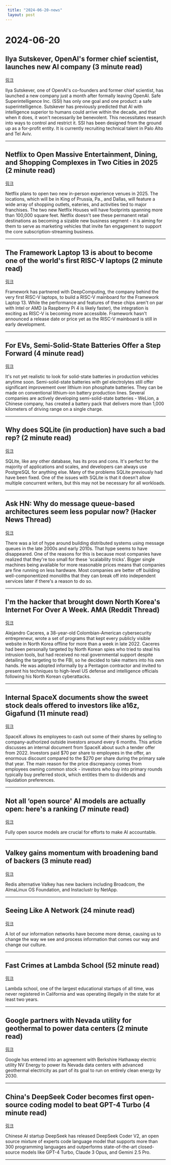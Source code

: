 ```yaml
---
 title: "2024-06-20-news"
 layout: post
---
```

<h1>2024-06-20</h1><h2>Ilya Sutskever, OpenAI's former chief scientist, launches new AI company (3 minute read)</h2><p><a href="https://techcrunch.com/2024/06/19/ilya-sutskever-openais-former-chief-scientist-launches-new-ai-company/?utm_source=tldrnewsletter">링크</a>  </p><p>Ilya Sutskever, one of OpenAI's co-founders and former chief scientist, has launched a new company just a month after formally leaving OpenAI. Safe Superintelligence Inc. (SSI) has only one goal and one product: a safe superintelligence. Sutskever has previously predicted that AI with intelligence superior to humans could arrive within the decade, and that when it does, it won't necessarily be benevolent. This necessitates research into ways to control and restrict it. SSI has been designed from the ground up as a for-profit entity. It is currently recruiting technical talent in Palo Alto and Tel Aviv. </p><hr /><h2>Netflix to Open Massive Entertainment, Dining, and Shopping Complexes in Two Cities in 2025 (2 minute read)</h2><p><a href="https://variety.com/2024/digital/news/netflix-house-entertainment-dining-shopping-complexes-cities-2025-1236040989/?utm_source=tldrnewsletter">링크</a>  </p><p>Netflix plans to open two new in-person experience venues in 2025. The locations, which will be in King of Prussia, Pa., and Dallas, will feature a wide array of shopping outlets, eateries, and activities tied to major franchises. The two new Netflix Houses will have footprints spanning more than 100,000 square feet. Netflix doesn't see these permanent retail destinations as becoming a sizable new business segment - it is aiming for them to serve as marketing vehicles that invite fan engagement to support the core subscription-streaming business. </p><hr /><h2>The Framework Laptop 13 is about to become one of the world's first RISC-V laptops (2 minute read)</h2><p><a href="https://www.theverge.com/2024/6/18/24181278/framework-laptop-risc-v-laptop-isa-arm-amd-intel-x86?utm_source=tldrnewsletter">링크</a>  </p><p>Framework has partnered with DeepComputing, the company behind the very first RISC-V laptops, to build a RISC-V mainboard for the Framework Laptop 13. While the performance and features of these chips aren't on par with Intel or AMD (a Raspberry Pi 4 is likely faster), the integration is exciting as RISC-V is becoming more accessible. Framework hasn't announced a release date or price yet as the RISC-V mainboard is still in early development. </p><hr /><h2>For EVs, Semi-Solid-State Batteries Offer a Step Forward (4 minute read)</h2><p><a href="https://spectrum.ieee.org/semi-solid-state-battery?utm_source=tldrnewsletter">링크</a>  </p><p>It's not yet realistic to look for solid-state batteries in production vehicles anytime soon. Semi-solid-state batteries with gel electrolytes still offer significant improvement over lithium iron phosphate batteries. They can be made on conventional lithium-ion battery production lines. Several companies are actively developing semi-solid-state batteries - WeLion, a Chinese company, has created a battery pack that delivers more than 1,000 kilometers of driving range on a single charge. </p><hr /><h2>Why does SQLite (in production) have such a bad rep? (2 minute read)</h2><p><a href="https://avi.im/blag/2024/sqlite-bad-rep/?utm_source=tldrnewsletter">링크</a>  </p><p>SQLite, like any other database, has its pros and cons. It's perfect for the majority of applications and scales, and developers can always use PostgreSQL for anything else. Many of the problems SQLite previously had have been fixed. One of the issues with SQLite is that it doesn't allow multiple concurrent writers, but this may not be necessary for all workloads. </p><hr /><h2>Ask HN: Why do message queue-based architectures seem less popular now? (Hacker News Thread)</h2><p><a href="https://news.ycombinator.com/item?id=40723302&amp;utm_source=tldrnewsletter">링크</a>  </p><p>There was a lot of hype around building distributed systems using message queues in the late 2000s and early 2010s. That hype seems to have disappeared. One of the reasons for this is because most companies have realized that they're too small for these 'scalability tricks'. Bigger single machines being available for more reasonable prices means that companies are fine running on less hardware. Most companies are better off building well-componentized monoliths that they can break off into independent services later if there's a reason to do so. </p><hr /><h2>I'm the hacker that brought down North Korea's Internet For Over A Week. AMA (Reddit Thread)</h2><p><a href="https://old.reddit.com/r/IAmA/comments/1divlp3/im_the_hacker_that_brought_down_north_koreas/?utm_source=tldrnewsletter">링크</a>  </p><p>Alejandro Caceres, a 38-year-old Colombian-American cybersecurity entrepreneur, wrote a set of programs that kept every publicly visible website in North Korea offline for more than a week in late 2022. Caceres had been personally targeted by North Korean spies who tried to steal his intrusion tools, but had received no real governmental support despite detailing the targeting to the FBI, so he decided to take matters into his own hands. He was adopted informally by a Pentagon contractor and invited to present his techniques to high-level US defense and intelligence officials following his North Korean cyberattacks. </p><hr /><h2>Internal SpaceX documents show the sweet stock deals offered to investors like a16z, Gigafund (11 minute read)</h2><p><a href="https://techcrunch.com/2024/06/19/internal-spacex-documents-show-the-sweet-stock-deals-offered-to-investors-like-a16z-gigafund/?utm_source=tldrnewsletter">링크</a>  </p><p>SpaceX allows its employees to cash out some of their shares by selling to company-authorized outside investors around every 6 months. This article discusses an internal document from SpaceX about such a tender offer from 2022. Investors paid $70 per share to employees in the offer, an enormous discount compared to the $270 per share during the primary sale that year. The main reason for the price discrepancy comes from employees owning common stock - investors who buy into primary rounds typically buy preferred stock, which entitles them to dividends and liquidation preferences. </p><hr /><h2>Not all ‘open source' AI models are actually open: here's a ranking (7 minute read)</h2><p><a href="https://www.nature.com/articles/d41586-024-02012-5?utm_source=tldrnewsletter">링크</a>  </p><p>Fully open source models are crucial for efforts to make AI accountable. </p><hr /><h2>Valkey gains momentum with broadening band of backers (3 minute read)</h2><p><a href="https://www.theregister.com/2024/06/19/valkey_picks_up_more_partners/?utm_source=tldrnewsletter">링크</a>  </p><p>Redis alternative Valkey has new backers including Broadcom, the AlmaLinux OS Foundation, and Instaclustr by NetApp. </p><hr /><h2>Seeing Like A Network (24 minute read)</h2><p><a href="https://www.strangeloopcanon.com/p/seeing-like-a-network?utm_source=tldrnewsletter">링크</a>  </p><p>A lot of our information networks have become more dense, causing us to change the way we see and process information that comes our way and change our culture. </p><hr /><h2>Fast Crimes at Lambda School (52 minute read)</h2><p><a href="https://www.sandofsky.com/lambda-school/?utm_source=tldrnewsletter">링크</a>  </p><p>Lambda school, one of the largest educational startups of all time, was never registered in California and was operating illegally in the state for at least two years. </p><hr /><h2>Google partners with Nevada utility for geothermal to power data centers (2 minute read)</h2><p><a href="https://www.reuters.com/business/energy/google-partners-with-nevada-utility-geothermal-power-data-centers-2024-06-13/?utm_source=tldrnewsletter">링크</a>  </p><p>Google has entered into an agreement with Berkshire Hathaway electric utility NV Energy to power its Nevada data centers with advanced geothermal electricity as part of its goal to run on entirely clean energy by 2030. </p><hr /><h2>China's DeepSeek Coder becomes first open-source coding model to beat GPT-4 Turbo (4 minute read)</h2><p><a href="https://venturebeat.com/ai/chinas-deepseek-coder-becomes-first-open-source-coding-model-to-beat-gpt-4-turbo/?utm_source=tldrnewsletter">링크</a>  </p><p>Chinese AI startup DeepSeek has released DeepSeek Coder V2, an open source mixture of experts code language model that supports more than 300 programming languages and outperforms state-of-the-art closed-source models like GPT-4 Turbo, Claude 3 Opus, and Gemini 2.5 Pro. </p><hr />